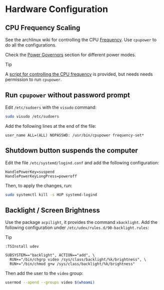 # Hardware Configuration

## CPU Frequency Scaling

See the archlinux wiki for controlling the CPU [Frequency][cpu-frequency].
Use `cpupower` to do all the configurations.

Check the [Power Governors][power-governors] section for different power modes.

> [!TIP]
> A [script for controlling the CPU frequency][cpu-frequency-script]
> is provided, but needs needs permission to run `cpupower`.

## Run `cpupower` without password prompt

Edit `/etc/sudoers` with the `visudo` command:

```sh
sudo visudo /etc/sudoers
```

Add the following lines at the end of the file:

```
user_name ALL=(ALL) NOPASSWD: /usr/bin/cpupower frequency-set*
```


## Shutdown button suspends the computer

Edit the file `/etc/systemd/logind.conf` and add the following
configuration:

```
HandlePowerKey=suspend
HandlePowerKeyLongPress=poweroff
```

Then, to apply the changes, run:

```sh
sudo systemctl kill -s HUP systemd-logind
```


## Backlight / Screen Brightness

Use the package `acpilight`, it provides the command `xbacklight`. Add
the following configuration under `/etc/udev/rules.d/90-backlight.rules`:

> [!TIP]
> `:TSInstall udev`

```udev
SUBSYSTEM=="backlight", ACTION=="add", \
  RUN+="/bin/chgrp video /sys/class/backlight/%k/brightness", \
  RUN+="/bin/chmod g+w /sys/class/backlight/%k/brightness"
```

Then add the user to the `video` group:

```sh
usermod --apend --groups video $(whoami)
```

[cpu-frequency]: https://wiki.archlinux.org/title/CPU_frequency_scaling
[power-governors]: https://wiki.archlinux.org/title/CPU_frequency_scaling#Scaling_governors
[cpu-frequency-script]: ../user/.local/bin/frequencymenu

